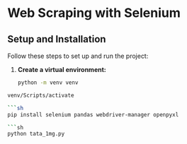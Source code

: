 # Web Scraping with Selenium

## Setup and Installation

Follow these steps to set up and run the project:

1. **Create a virtual environment:**
   ```sh
   python -m venv venv

```sh
venv/Scripts/activate

```sh
pip install selenium pandas webdriver-manager openpyxl

```sh
python tata_1mg.py
